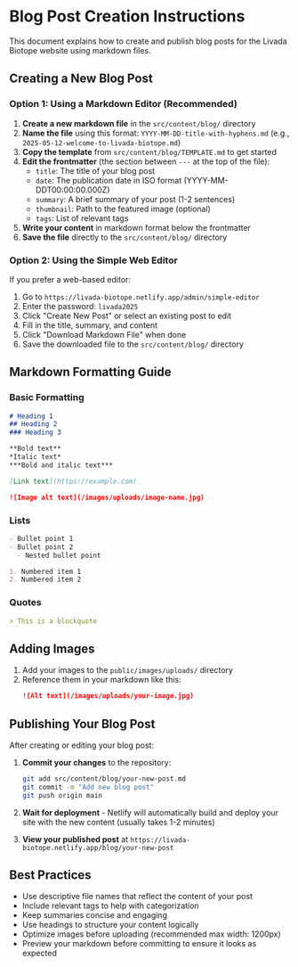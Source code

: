 # Blog Post Creation Instructions

This document explains how to create and publish blog posts for the Livada Biotope website using markdown files.

## Creating a New Blog Post

### Option 1: Using a Markdown Editor (Recommended)

1. **Create a new markdown file** in the `src/content/blog/` directory
2. **Name the file** using this format: `YYYY-MM-DD-title-with-hyphens.md` (e.g., `2025-05-12-welcome-to-livada-biotope.md`)
3. **Copy the template** from `src/content/blog/TEMPLATE.md` to get started
4. **Edit the frontmatter** (the section between `---` at the top of the file):
   - `title`: The title of your blog post
   - `date`: The publication date in ISO format (YYYY-MM-DDT00:00:00.000Z)
   - `summary`: A brief summary of your post (1-2 sentences)
   - `thumbnail`: Path to the featured image (optional)
   - `tags`: List of relevant tags
5. **Write your content** in markdown format below the frontmatter
6. **Save the file** directly to the `src/content/blog/` directory

### Option 2: Using the Simple Web Editor

If you prefer a web-based editor:

1. Go to `https://livada-biotope.netlify.app/admin/simple-editor`
2. Enter the password: `livada2025`
3. Click "Create New Post" or select an existing post to edit
4. Fill in the title, summary, and content
5. Click "Download Markdown File" when done
6. Save the downloaded file to the `src/content/blog/` directory

## Markdown Formatting Guide

### Basic Formatting

```markdown
# Heading 1
## Heading 2
### Heading 3

**Bold text**
*Italic text*
***Bold and italic text***

[Link text](https://example.com)

![Image alt text](/images/uploads/image-name.jpg)
```

### Lists

```markdown
- Bullet point 1
- Bullet point 2
  - Nested bullet point

1. Numbered item 1
2. Numbered item 2
```

### Quotes

```markdown
> This is a blockquote
```

## Adding Images

1. Add your images to the `public/images/uploads/` directory
2. Reference them in your markdown like this:
   ```markdown
   ![Alt text](/images/uploads/your-image.jpg)
   ```

## Publishing Your Blog Post

After creating or editing your blog post:

1. **Commit your changes** to the repository:
   ```bash
   git add src/content/blog/your-new-post.md
   git commit -m "Add new blog post"
   git push origin main
   ```

2. **Wait for deployment** - Netlify will automatically build and deploy your site with the new content (usually takes 1-2 minutes)

3. **View your published post** at `https://livada-biotope.netlify.app/blog/your-new-post`

## Best Practices

- Use descriptive file names that reflect the content of your post
- Include relevant tags to help with categorization
- Keep summaries concise and engaging
- Use headings to structure your content logically
- Optimize images before uploading (recommended max width: 1200px)
- Preview your markdown before committing to ensure it looks as expected
